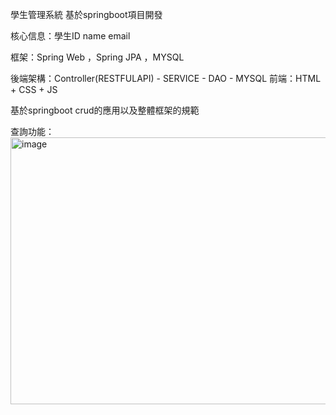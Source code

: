 學生管理系統
基於springboot項目開發

核心信息：學生ID name email

框架：Spring Web ，Spring JPA ，MYSQL

後端架構：Controller(RESTFULAPI) - SERVICE - DAO - MYSQL
前端：HTML + CSS + JS

基於springboot crud的應用以及整體框架的規範

查詢功能：
<img width="1346" height="427" alt="image" src="https://github.com/user-attachments/assets/9412cb75-644c-45da-a983-67b5025064db" />
